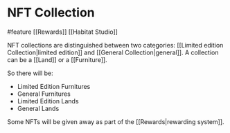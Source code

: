 # NFT Collection
#feature
[[Rewards]]
[[Habitat Studio]]

NFT collections are distinguished between two categories: [[Limited edition Collection|limited edition]] and [[General Collection|general]].
A collection can be a [[Land]] or a [[Furniture]].

So there will be:
- Limited Edition Furnitures
- General Furnitures
- Limited Edition Lands
- General Lands

Some NFTs will be given away as part of the [[Rewards|rewarding system]].
